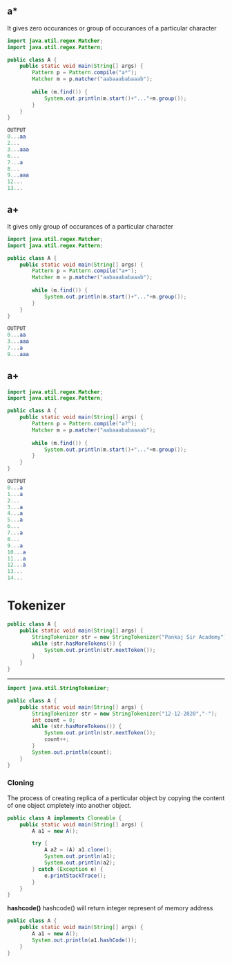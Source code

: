 ## a* ##

It gives zero occurances or group of occurances of a particular character
```java
import java.util.regex.Matcher;
import java.util.regex.Pattern;

public class A {
	public static void main(String[] args) {
		Pattern p = Pattern.compile("a*");
		Matcher m = p.matcher("aabaaababaaab");
		
		while (m.find()) {
			System.out.println(m.start()+"..."+m.group());
		}
	}
}
```
```java
OUTPUT
0...aa
2...
3...aaa
6...
7...a
8...
9...aaa
12...
13...
```
## a+ ##
It gives only group of occurances of a particular character
```java
import java.util.regex.Matcher;
import java.util.regex.Pattern;

public class A {
	public static void main(String[] args) {
		Pattern p = Pattern.compile("a+");
		Matcher m = p.matcher("aabaaababaaab");
		
		while (m.find()) {
			System.out.println(m.start()+"..."+m.group());
		}
	}
}
```

```java
OUTPUT
0...aa
3...aaa
7...a
9...aaa
```

## a+ ##

```java
import java.util.regex.Matcher;
import java.util.regex.Pattern;

public class A {
	public static void main(String[] args) {
		Pattern p = Pattern.compile("a?");
		Matcher m = p.matcher("aabaaababaaaab");
		
		while (m.find()) {
			System.out.println(m.start()+"..."+m.group());
		}
	}
}
```
```java
OUTPUT
0...a
1...a
2...
3...a
4...a
5...a
6...
7...a
8...
9...a
10...a
11...a
12...a
13...
14...

```

# Tokenizer #

```java
public class A {
	public static void main(String[] args) {
		StringTokenizer str = new StringTokenizer("Pankaj Sir Academy");
		while (str.hasMoreTokens()) {
			System.out.println(str.nextToken());
		}
	}
}
```
---
```java
import java.util.StringTokenizer;

public class A {
	public static void main(String[] args) {
		StringTokenizer str = new StringTokenizer("12-12-2020","-");
		int count = 0;
		while (str.hasMoreTokens()) {
			System.out.println(str.nextToken());
			count++;
		}
		System.out.println(count);
	}
}
```
### Cloning ###
The process of creating replica of a perticular object by copying the content of one object cmpletely into another object.
```java
public class A implements Cloneable {
	public static void main(String[] args) {
		A a1 = new A();

		try {
			A a2 = (A) a1.clone();
			System.out.println(a1);
			System.out.println(a2);
		} catch (Exception e) {
			e.printStackTrace();
		}
	}
}
```

**hashcode()**
hashcode() will return integer represent of memory address

```java
public class A {
	public static void main(String[] args) {
		A a1 = new A();
		System.out.println(a1.hashCode());
	}
}

```